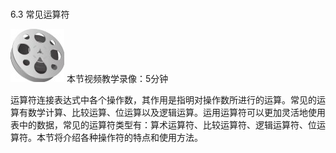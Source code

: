 ### 
  6.3 常见运算符


<img class="my_markdown" class="h-pic" src="../images/Figure-0161-154.jpg" style="width:86px;  height: 85px; "/> 本节视频教学录像：5分钟

运算符连接表达式中各个操作数，其作用是指明对操作数所进行的运算。常见的运算有数学计算、比较运算、位运算以及逻辑运算。运用运算符可以更加灵活地使用表中的数据，常见的运算符类型有：算术运算符、比较运算符、逻辑运算符、位运算符。本节将介绍各种操作符的特点和使用方法。

